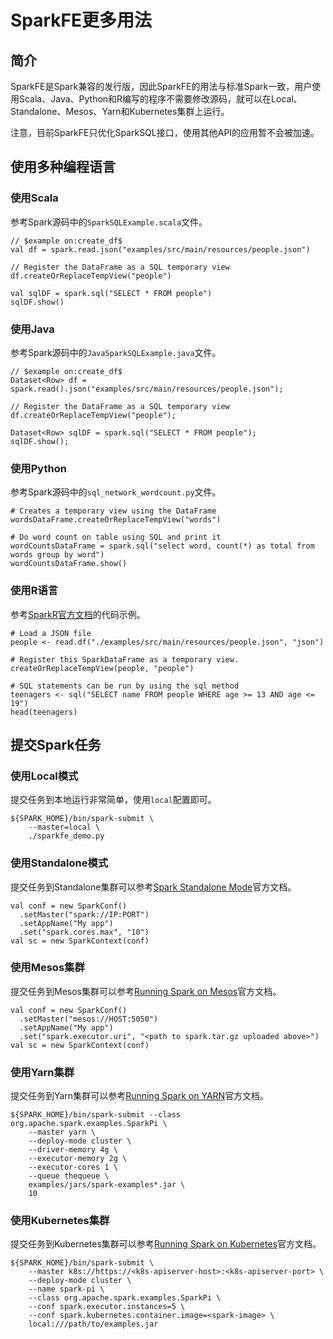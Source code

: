 # SparkFE更多用法

## 简介

SparkFE是Spark兼容的发行版，因此SparkFE的用法与标准Spark一致，用户使用Scala、Java、Python和R编写的程序不需要修改源码，就可以在Local、Standalone、Mesos、Yarn和Kubernetes集群上运行。

注意，目前SparkFE只优化SparkSQL接口，使用其他API的应用暂不会被加速。

## 使用多种编程语言

### 使用Scala

参考Spark源码中的`SparkSQLExample.scala`文件。

```
// $example on:create_df$
val df = spark.read.json("examples/src/main/resources/people.json")

// Register the DataFrame as a SQL temporary view
df.createOrReplaceTempView("people")

val sqlDF = spark.sql("SELECT * FROM people")
sqlDF.show()
```

### 使用Java

参考Spark源码中的`JavaSparkSQLExample.java`文件。

```
// $example on:create_df$
Dataset<Row> df = spark.read().json("examples/src/main/resources/people.json");

// Register the DataFrame as a SQL temporary view
df.createOrReplaceTempView("people");

Dataset<Row> sqlDF = spark.sql("SELECT * FROM people");
sqlDF.show();
```

### 使用Python

参考Spark源码中的`sql_network_wordcount.py`文件。

```
# Creates a temporary view using the DataFrame
wordsDataFrame.createOrReplaceTempView("words")

# Do word count on table using SQL and print it
wordCountsDataFrame = spark.sql("select word, count(*) as total from words group by word")
wordCountsDataFrame.show()
```

### 使用R语言

参考[SparkR官方文档](https://spark.apache.org/docs/latest/sparkr.html)的代码示例。

```
# Load a JSON file
people <- read.df("./examples/src/main/resources/people.json", "json")

# Register this SparkDataFrame as a temporary view.
createOrReplaceTempView(people, "people")

# SQL statements can be run by using the sql method
teenagers <- sql("SELECT name FROM people WHERE age >= 13 AND age <= 19")
head(teenagers)
```

## 提交Spark任务

### 使用Local模式

提交任务到本地运行非常简单，使用`local`配置即可。

```
${SPARK_HOME}/bin/spark-submit \
    --master=local \
    ./sparkfe_demo.py
```

### 使用Standalone模式

提交任务到Standalone集群可以参考[Spark Standalone Mode](https://spark.apache.org/docs/latest/spark-standalone.html)官方文档。

```
val conf = new SparkConf()
  .setMaster("spark://IP:PORT")
  .setAppName("My app")
  .set("spark.cores.max", "10")
val sc = new SparkContext(conf)
```

### 使用Mesos集群

提交任务到Mesos集群可以参考[Running Spark on Mesos](https://spark.apache.org/docs/latest/running-on-mesos.html)官方文档。

```
val conf = new SparkConf()
  .setMaster("mesos://HOST:5050")
  .setAppName("My app")
  .set("spark.executor.uri", "<path to spark.tar.gz uploaded above>")
val sc = new SparkContext(conf)
```

### 使用Yarn集群

提交任务到Yarn集群可以参考[Running Spark on YARN](https://spark.apache.org/docs/latest/running-on-yarn.html)官方文档。

```
${SPARK_HOME}/bin/spark-submit --class org.apache.spark.examples.SparkPi \
    --master yarn \
    --deploy-mode cluster \
    --driver-memory 4g \
    --executor-memory 2g \
    --executor-cores 1 \
    --queue thequeue \
    examples/jars/spark-examples*.jar \
    10
```

### 使用Kubernetes集群

提交任务到Kubernetes集群可以参考[Running Spark on Kubernetes](https://spark.apache.org/docs/latest/running-on-kubernetes.html)官方文档。

```
${SPARK_HOME}/bin/spark-submit \
    --master k8s://https://<k8s-apiserver-host>:<k8s-apiserver-port> \
    --deploy-mode cluster \
    --name spark-pi \
    --class org.apache.spark.examples.SparkPi \
    --conf spark.executor.instances=5 \
    --conf spark.kubernetes.container.image=<spark-image> \
    local:///path/to/examples.jar
```
